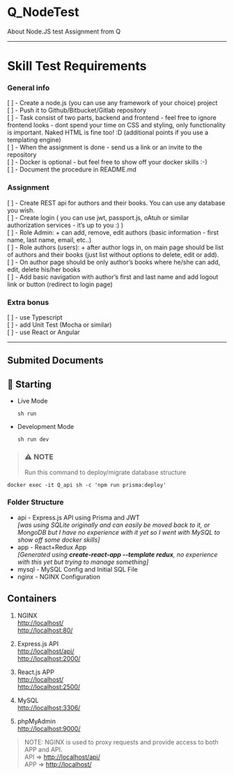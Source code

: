 # Q_NodeTest

About Node.JS test Assignment from Q

___

# Skill Test Requirements  

### General info  

[ ] - Create a node.js (you can use any framework of your choice) project  
[ ] - Push it to Github/Bitbucket/Gitlab repository  
[ ] - Task consist of two parts, backend and frontend - feel free to ignore frontend looks - dont spend your time on CSS and styling, only functionality is important. Naked HTML is fine too! :D (additional points if you use a templating engine)  
[ ] - When the assignment is done - send us a link or an invite to the repository  
[ ] - Docker is optional - but feel free to show off your docker skills :-)  
[ ] - Document the procedure in README.md  

### Assignment  

[ ] - Create REST api for authors and their books. You can use any database you wish.  
[ ] - Create login ( you can use jwt, passport.js, oAtuh or similar authorization services - it’s up to you :) )  
[ ] - Role Admin:
    + can add, remove, edit authors (basic information - first name, last name, email, etc..)  
[ ] - Role authors (users):
    + after author logs in, on main page should be list of authors and their books (just list without options to delete, edit or add).  
[ ] - On author page should be only author’s books where he/she can add, edit, delete his/her books  
[ ] - Add basic navigation with author’s first and last name and add logout link or button
(redirect to login page)  

### Extra bonus  

[ ] - use Typescript  
[ ] - add Unit Test (Mocha or similar)  
[ ] - use React or Angular  

___  

## Submited Documents

## 🚀 Starting

- Live Mode

      sh run

- Development Mode

      sh run dev

>### ⚠ NOTE
>
> Run this command to deploy/migrate database structure  

    docker exec -it Q_api sh -c 'npm run prisma:deploy'

### Folder Structure

- api - Express.js API using Prisma and JWT  
*[was using SQLite originally and can easily be moved back to it, or MongoDB but I have no experience with it yet so I went with MySQL to show off some docker skills]*  
- app - React+Redux App  
*[Generated using **create-react-app --template redux**, no experience with this yet but trying to manage something]*
- mysql - MySQL Config and Initial SQL File
- nginx - NGINX Configuration  

## Containers

1. NGINX  
  <http://localhost/>  
  <http://localhost:80/>  

2. Express.js API  
  <http://localhost/api/>  
  <http://localhost:2000/>  

3. React.js APP  
  <http://localhost/>  
  <http://localhost:2500/>  

4. MySQL  
  <http://localhost:3306/>  

5. phpMyAdmin  
  <http://localhost:9000/>

> NOTE:
  NGINX is used to proxy requests and provide access to both APP and API.  
  API => <http://localhost/api/>  
  APP => <http://localhost/>  
